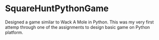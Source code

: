 # SquareHuntPythonGame
Designed a game similar to Wack A Mole in Python. 
This was my very first attemp through one of the assignments to design basic game on Python platform.
